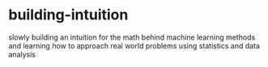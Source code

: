 # building-intuition

slowly building an intuition for the math behind machine learning methods and learning how to approach real world problems using statistics and data analysis
